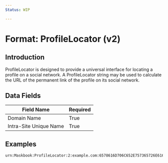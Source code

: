 ```yaml
---
Status: WIP

---
```


# Format: ProfileLocator (v2)

## Introduction

ProfileLocator is designed to provide a universal interface for locating a profile on a social network. A ProfileLocator string may be used to calculate the URL of the permanent link of the profile on its social network.

## Data Fields

Field Name              | Required
----------------------- | --------
Domain Name             | True
Intra-Site Unique Name  | True

## Examples

```
urn:Maskbook:ProfileLocator:2:example.com:6578616D706C652E757365726E616D65
```
